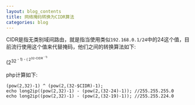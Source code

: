 ```yaml
---
layout: blog_contents
title: 网络掩码转换为CIDR算法
categories: blog
---
```


CIDR是指无类别域间路由，就是指当使用类似`192.168.0.1/24`中的24这个值，目前流行使用这个值来代替掩码，他们之间的转换算法如下:   

(2<sup>32<sup> - 1) - ( 2<sup>32-CIDR<sup> - 1)

php计算如下:

```
(pow(2,32)-1) ^ (pow(2,(32-$CIDR)-1);
echo long2ip((pow(2,32)-1) - (pow(2,(32-24)-1)); //255.255.255.0
echo long2ip((pow(2,32)-1) - (pow(2,(32-19)-1)); //255.255.224.0
```